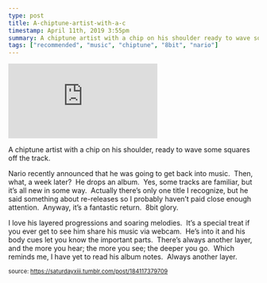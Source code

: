 ```yaml
---
type: post
title: A-chiptune-artist-with-a-c
timestamp: April 11th, 2019 3:55pm
summary: A chiptune artist with a chip on his shoulder ready to wave some squares off the track  ppNario recently announced that he was going to get backI love his layered progressions and soaring melodies  It’s a special treat if you ever get to see him share his music via webcam  He’s into it and hi
tags: ["recommended", "music", "chiptune", "8bit", "nario"]
---
```

<embed type="audio/mpeg" src="https://bandcamp.com/stream_redirect?enc=mp3-128&amp;track_id=4018849524&amp;ts=1618890939&amp;t=f841d275473204a2049ece52e688549cb398c378"></embed>
                    
                                               
A chiptune artist with a chip on his shoulder, ready to wave some squares off the track.  

Nario recently announced that he was going to get back into music.  Then, what, a week later?  He drops an album.  Yes, some tracks are familiar, but it’s all new in some way.  Actually there’s only one title I recognize, but he said something about re-releases so I probably haven’t paid close enough attention.  Anyway, it’s a fantastic return.  8bit glory.

I love his layered progressions and soaring melodies.  It’s a special treat if you ever get to see him share his music via webcam.  He’s into it and his body cues let you know the important parts.  There’s always another layer, and the more you hear; the more you see; the deeper you go.  Which reminds me, I have yet to read his album notes.  Always another layer.
 
                                    
                                
<small>source: https://saturdayxiii.tumblr.com/post/184117379709</small>
